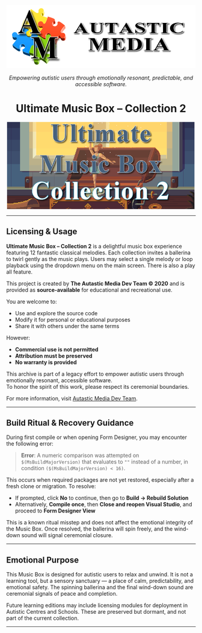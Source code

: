 <p align="center">
  <img src="https://raw.githubusercontent.com/Autastic-Media/home/main/assets/am_logo_banner_large.png" alt="Autastic Media Dev Team Logo" width="600"/>
</p>

<p align="center"><em>Empowering autistic users through emotionally resonant, predictable, and accessible software.</em></p>

<h1 align="center">Ultimate Music Box – Collection 2</h1>

<p align="center">
  <img src="https://raw.githubusercontent.com/Autastic-Media/home/main/assets/LogImage2.png" alt="Ultimate Music Box - Collection 2 Logo" width="500"/>
</p>

---

## Licensing & Usage

**Ultimate Music Box – Collection 2** is a delightful music box experience featuring 12 fantastic classical melodies. Each collection invites a ballerina to twirl gently as the music plays. Users may select a single melody or loop playback using the dropdown menu on the main screen. There is also a play all feature.

This project is created by **The Autastic Media Dev Team © 2020** and is provided as **source-available** for educational and recreational use.

You are welcome to:
- Use and explore the source code
- Modify it for personal or educational purposes
- Share it with others under the same terms

However:
- **Commercial use is not permitted**
- **Attribution must be preserved**
- **No warranty is provided**

This archive is part of a legacy effort to empower autistic users through emotionally resonant, accessible software.  
To honor the spirit of this work, please respect its ceremonial boundaries.

For more information, visit [Autastic Media Dev Team](https://github.com/Autastic-Media).

---

## Build Ritual & Recovery Guidance

During first compile or when opening Form Designer, you may encounter the following error:

> **Error**: A numeric comparison was attempted on `$(MsBuildMajorVersion)` that evaluates to `""` instead of a number, in condition `($(MsBuildMajorVersion) < 16)`.

This occurs when required packages are not yet restored, especially after a fresh clone or migration. To resolve:

- If prompted, click **No** to continue, then go to **Build → Rebuild Solution**
- Alternatively, **Compile once**, then **Close and reopen Visual Studio**, and proceed to **Form Designer View**

This is a known ritual misstep and does not affect the emotional integrity of the Music Box. Once resolved, the ballerina will spin freely, and the wind-down sound will signal ceremonial closure.

---

## Emotional Purpose

This Music Box is designed for autistic users to relax and unwind. It is not a learning tool, but a sensory sanctuary — a place of calm, predictability, and emotional safety. The spinning ballerina and the final wind-down sound are ceremonial signals of peace and completion.

Future learning editions may include licensing modules for deployment in Autistic Centres and Schools. These are preserved but dormant, and not part of the current collection.

---
